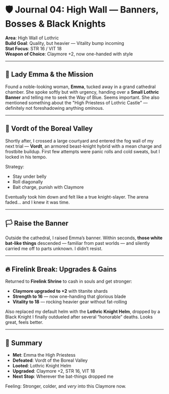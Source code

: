 # 🛡️ Journal 04: High Wall — Banners, Bosses & Black Knights

**Area**: High Wall of Lothric  
**Build Goal**: Quality, but heavier — Vitality bump incoming  
**Stat Focus**: STR 16 / VIT 18  
**Weapon of Choice**: Claymore +2, now one-handed with style

---

## 👑 Lady Emma & the Mission

Found a noble-looking woman, **Emma**, tucked away in a grand cathedral chamber. She spoke softly but with urgency, handing over a **Small Lothric Banner** and telling me to seek the Way of Blue. Seems important. She also mentioned something about the "High Priestess of Lothric Castle" — definitely not foreshadowing anything ominous.

---

## 🧊 Vordt of the Boreal Valley

Shortly after, I crossed a large courtyard and entered the fog wall of my next trial — **Vordt**, an armored beast-knight hybrid with a mean charge and frostbite buildup. First few attempts were panic rolls and cold sweats, but I locked in his tempo.

Strategy:  
- Stay under belly  
- Roll diagonally  
- Bait charge, punish with Claymore

Eventually took him down and felt like a true knight-slayer. The arena faded… and I knew it was time.

---

## 🏳️ Raise the Banner

Outside the cathedral, I raised Emma’s banner. Within seconds, **those white bat-like things** descended — familiar from past worlds — and silently carried me off to parts unknown. I didn’t resist.

---

## 🔥 Firelink Break: Upgrades & Gains

Returned to **Firelink Shrine** to cash in souls and get stronger:
- **Claymore upgraded to +2** with titanite shards
- **Strength to 16** — now one-handing that glorious blade
- **Vitality to 18** — rocking heavier gear without fat-rolling

Also replaced my default helm with the **Lothric Knight Helm**, dropped by a Black Knight I finally outdueled after several “honorable” deaths. Looks great, feels better.

---

## 🧃 Summary

- **Met**: Emma the High Priestess  
- **Defeated**: Vordt of the Boreal Valley  
- **Looted**: Lothric Knight Helm  
- **Upgraded**: Claymore +2, STR 16, VIT 18  
- **Next Stop**: Wherever the bat-things dropped me

Feeling: Stronger, colder, and *very* into this Claymore now.
